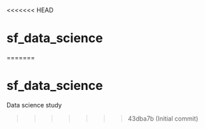 <<<<<<< HEAD
# sf_data_science
=======
# sf_data_science
Data science study
>>>>>>> 43dba7b (Initial commit)

